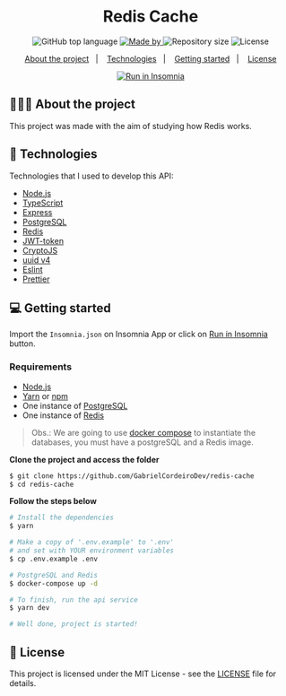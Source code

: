 <h1 align="center">
  Redis Cache
</h1>

<p align="center">
  <img alt="GitHub top language" src="https://img.shields.io/github/languages/top/GabrielCordeiroDev/redis-cache">

  <a href="https://www.linkedin.com/in/dev-gabriel-cordeiro/">
    <img alt="Made by" src="https://img.shields.io/badge/made%20by-Gabriel%20Cordeiro-gree">
  </a>
  
  <img alt="Repository size" src="https://img.shields.io/github/repo-size/GabrielCordeiroDev/redis-cache">
  
  <img alt="License" src="https://img.shields.io/github/license/GabrielCordeiroDev/redis-cache">
</p>

<p align="center">
  <a href="#-about-the-project">About the project</a>&nbsp;&nbsp;&nbsp;|&nbsp;&nbsp;&nbsp;
  <a href="#-technologies">Technologies</a>&nbsp;&nbsp;&nbsp;|&nbsp;&nbsp;&nbsp;
  <a href="#-getting-started">Getting started</a>&nbsp;&nbsp;&nbsp;|&nbsp;&nbsp;&nbsp;
  <a href="#-license">License</a>
</p>

<p id="insomniaButton" align="center">
  <a href="https://insomnia.rest/run/?label=Redis%20Cache&uri=https%3A%2F%2Fraw.githubusercontent.com%2FGabrielCordeiroDev%2Fredis-cache%2Fmain%2FInsomnia.json" target="_blank"><img src="https://insomnia.rest/images/run.svg" alt="Run in Insomnia"></a>
</p>

## 👨🏻‍💻 About the project

This project was made with the aim of studying how Redis works.

## 🚀 Technologies

Technologies that I used to develop this API:

- [Node.js](https://nodejs.org/en/)
- [TypeScript](https://www.typescriptlang.org/)
- [Express](https://expressjs.com/)
- [PostgreSQL](https://www.postgresql.org/)
- [Redis](https://redis.io/)
- [JWT-token](https://jwt.io/)
- [CryptoJS](https://github.com/brix/crypto-js)
- [uuid v4](https://github.com/thenativeweb/uuidv4/)
- [Eslint](https://eslint.org/)
- [Prettier](https://prettier.io/)

## 💻 Getting started

Import the `Insomnia.json` on Insomnia App or click on [Run in Insomnia](#insomniaButton) button.

### Requirements

- [Node.js](https://nodejs.org/en/)
- [Yarn](https://classic.yarnpkg.com/) or [npm](https://www.npmjs.com/)
- One instance of [PostgreSQL](https://www.postgresql.org/)
- One instance of [Redis](https://redis.io/)

> Obs.: We are going to use [docker compose](https://docs.docker.com/compose/) to instantiate the databases, you must have a postgreSQL and a Redis image.

**Clone the project and access the folder**

```bash
$ git clone https://github.com/GabrielCordeiroDev/redis-cache
$ cd redis-cache
```

**Follow the steps below**

```bash
# Install the dependencies
$ yarn

# Make a copy of '.env.example' to '.env'
# and set with YOUR environment variables
$ cp .env.example .env

# PostgreSQL and Redis 
$ docker-compose up -d

# To finish, run the api service
$ yarn dev

# Well done, project is started!
```

## 📝 License

This project is licensed under the MIT License - see the [LICENSE](https://github.com/GabrielCordeiroDev/redis-cache/blob/main/LICENSE) file for details.
